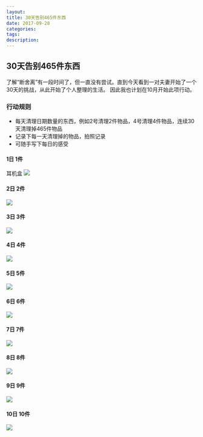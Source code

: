 ```yaml
---
layout: 
title: 30天告别465件东西
date: 2017-09-28
categories: 
tags: 
description: 
---
```


## 30天告别465件东西

了解“断舍离”有一段时间了，但一直没有尝试。直到今天看到一对夫妻开始了一个30天的挑战，从此开始了个人整理的生活。
因此我也计划在10月开始此项行动。

### 行动规则
* 每天清理日期数量的东西，例如2号清理2件物品，4号清理4件物品，连续30天清理掉465件物品
* 记录下每一天清理掉的物品，拍照记录
* 可随手写下每日的感受

#### 1日 1件
耳机盒
![](http://7xwgi5.com1.z0.glb.clouddn.com/WechatIMG231%20%281%29.jpeg)

#### 2日 2件
![](http://7xwgi5.com1.z0.glb.clouddn.com/WechatIMG236.jpeg)

#### 3日 3件
![](http://7xwgi5.com1.z0.glb.clouddn.com/WechatIMG240.jpeg)

#### 4日 4件
![](http://7xwgi5.com1.z0.glb.clouddn.com/WechatIMG237.jpeg)

#### 5日 5件
![](http://7xwgi5.com1.z0.glb.clouddn.com/WechatIMG238.jpeg)

#### 6日 6件
![](http://7xwgi5.com1.z0.glb.clouddn.com/WechatIMG239.jpeg)

#### 7日 7件
![](http://7xwgi5.com1.z0.glb.clouddn.com/WechatIMG241.jpeg)

#### 8日 8件
![](http://7xwgi5.com1.z0.glb.clouddn.com/WechatIMG234.jpeg)

#### 9日 9件
![](http://7xwgi5.com1.z0.glb.clouddn.com/WechatIMG233.jpeg)

#### 10日 10件
![](http://7xwgi5.com1.z0.glb.clouddn.com/WechatIMG235.jpeg)
